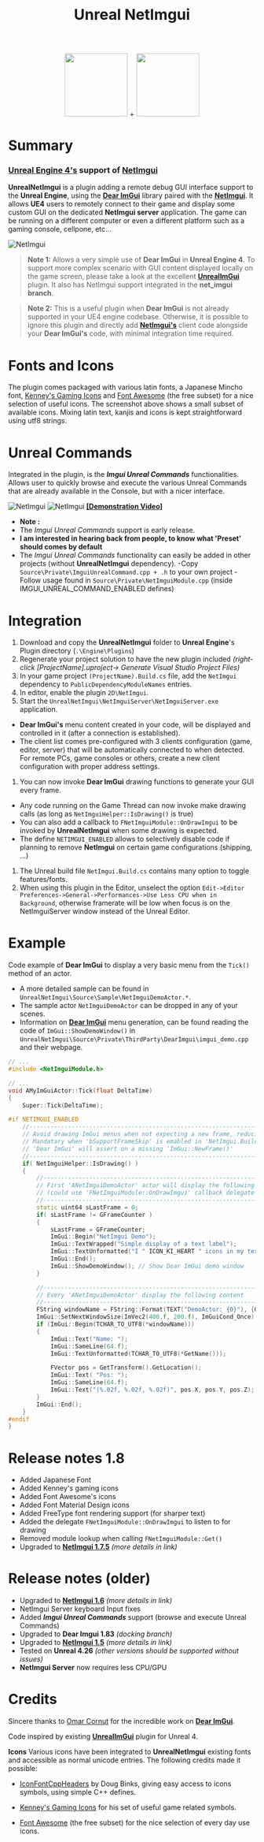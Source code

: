 <p align="center" style="font-size:30px"><b>Unreal NetImgui</b></p>
<br>
<p align="center">
<img src="https://avatars3.githubusercontent.com/u/6615685?s=200&v=4" width=128 height=128>
+
<img src="https://raw.githubusercontent.com/wiki/sammyfreg/netImgui/Web/img/netImguiLogo.png" width=128 height=128>
</p>

# Summary
### [Unreal Engine 4's](https://github.com/EpicGames) support of [NetImgui](https://github.com/sammyfreg/netImgui "NetImgui")

**UnrealNetImgui** is a plugin adding a remote debug GUI interface support to the **Unreal Engine**, using the [**Dear ImGui**](https://github.com/ocornut/imgui "Dear ImGui") library paired with the [**NetImgui**](https://github.com/sammyfreg/netImgui). It allows **UE4** users to remotely connect to their game and display some custom GUI on the dedicated **NetImgui server** application. The game can be running on a different computer or even a different platform such as a gaming console, cellpone, etc...

![NetImgui](https://raw.githubusercontent.com/wiki/sammyfreg/netImgui/Web/img/UnrealNetImgui.gif)

> **Note 1:** Allows a very simple use of **Dear ImGui** in **Unreal Engine 4**. To support more complex scenario with GUI content displayed locally on the game screen, please take a look at the excellent [**UnrealImGui**](https://github.com/segross/UnrealImGui/tree/net_imgui) plugin. It also has NetImgui support integrated in the **net_imgui branch**.

> **Note 2:** This is a useful plugin when **Dear ImGui** is not already supported in your UE4 engine codebase. Otherwise, it is possible to ignore this plugin and directly add [**NetImgui's**](https://github.com/sammyfreg/netImgui "NetImgui") client code alongside your **Dear ImGui's** code, with minimal integration time required.

# Fonts and Icons
The plugin comes packaged with various latin fonts, a Japanese Mincho font, [Kenney's Gaming Icons](https://kenney.nl/assets/game-icons "gaming icons") and [Font Awesome](https://fontawesome.com "Font Awesome") (the free subset) for a nice selection of useful icons. The screenshot above shows a small subset of available icons. Mixing latin text, kanjis and icons is kept straightforward using utf8 strings.

# Unreal Commands
Integrated in the plugin, is the ***Imgui Unreal Commands*** functionalities. Allows user to quickly browse and execute the various Unreal Commands that are already available in the Console, but with a nicer interface. 

![NetImgui](https://raw.githubusercontent.com/wiki/sammyfreg/netImgui/Web/img/UnrealCommandsFull.gif)
![NetImgui](https://raw.githubusercontent.com/wiki/sammyfreg/netImgui/Web/img/UnrealCommands.gif)
**[[Demonstration Video]](https://raw.githubusercontent.com/wiki/sammyfreg/netImgui/Web/img/UnrealCommands.mp4 "[Demonstration Video]")**
 
 - **Note :**
  - The *Imgui Unreal Commands* support is early release.
  - **I am interested in hearing back from people, to know what 'Preset' should comes by default**
  - The *Imgui Unreal Commands* functionality can easily be added in other projects (without  **UnrealNetImgui** dependency).
  -Copy `Source\Private\ImguiUnrealCommand.cpp + .h` to your own project
  -Follow usage found in `Source\Private\NetImguiModule.cpp` (inside IMGUI_UNREAL_COMMAND_ENABLED defines)

# Integration
 1. Download and copy the **UnrealNetImgui** folder to **Unreal Engine**'s Plugin directory (`.\Engine\Plugins`)
 1. Regenerate your project solution to have the new plugin included *(right-click [ProjectName].uproject-> Generate Visual Studio Project Files)*
 1. In your game project `(ProjectName).Build.cs` file, add the `NetImgui` dependency to `PublicDependencyModuleNames` entries.
 1. In editor, enable the plugin `2D\NetImgui`.
 1. Start the `UnrealNetImgui\NetImguiServer\NetImguiServer.exe` application.
  - **Dear ImGui's** menu content created in your code, will be displayed and controlled in it (after a connection is established).
  - The client list comes pre-configured with 3 clients configuration (game, editor, server) that will be automatically connected to when detected. For remote PCs, game consoles or others, create a new client configuration with proper address settings.
 1. You can now invoke **Dear ImGui** drawing functions to generate your GUI every frame.
  - Any code running on the Game Thread can now invoke make drawing calls (as long as  `NetImguiHelper::IsDrawing()` is true)
  - You can also add a callback to `FNetImguiModule::OnDrawImgui` to be invoked by **UnrealNetImgui** when some drawing is expected.
  - The define `NETIMGUI_ENABLED` allows to selectively disable code if planning to remove **NetImgui** on certain game configurations (shipping, ...)
 1. The Unreal build file `NetImgui.Build.cs` contains many option to toggle features/fonts.
 1. When using this plugin in the Editor, unselect the option `Edit->Editor Preferences->General->Performances->Use Less CPU when in Background`, otherwise framerate will be low when focus is on the NetImguiServer window instead of the Unreal Editor.
# Example

Code example of **Dear ImGui** to display a very basic menu from the `Tick()` method of an actor.
 - A more detailed sample can be found in `UnrealNetImgui\Source\Sample\NetImguiDemoActor.*`.
 - The sample actor `NetImguiDemoActor` can be dropped in any of your scenes.
 - Information on [**Dear ImGui**](https://github.com/ocornut/imgui "Dear ImGui") menu generation, can be found reading the code of `ImGui::ShowDemoWindow()` in `UnrealNetImgui\Source\Private\ThirdParty\DearImgui\imgui_demo.cpp` and their webpage.

```cpp
// ...
#include <NetImguiModule.h>

// ...
void AMyImGuiActor::Tick(float DeltaTime)
{
    Super::Tick(DeltaTime);

#if NETIMGUI_ENABLED
    //---------------------------------------------------------------------------------------------
    // Avoid drawing ImGui menus when not expecting a new frame, reducing CPU cost.
    // Mandatary when 'bSupportFrameSkip' is emabled in 'NetImgui.Build.cs', otherwise
    // 'Dear ImGui' will assert on a missing 'ImGui::NewFrame()'
    //---------------------------------------------------------------------------------------------
    if( NetImguiHelper::IsDrawing() )
    {
        //-----------------------------------------------------------------------------------------
        // First 'ANetImguiDemoActor' actor will display the following content
        // (could use 'FNetImguiModule::OnDrawImgui' callback delegate instead)
        //-----------------------------------------------------------------------------------------
        static uint64 sLastFrame = 0;
        if( sLastFrame != GFrameCounter )
        {
            sLastFrame = GFrameCounter;
            ImGui::Begin("NetImgui Demo");
            ImGui::TextWrapped("Simple display of a text label");
            ImGui::TextUnformatted("I " ICON_KI_HEART " icons in my text."); // Display 'I (HeartIcon) icons in my text
            ImGui::End();
            ImGui::ShowDemoWindow(); // Show Dear ImGui demo window
        }

        //-----------------------------------------------------------------------------------------
        // Every 'ANetImguiDemoActor' display the following content
        //-----------------------------------------------------------------------------------------
        FString windowName = FString::Format(TEXT("DemoActor: {0}"), {GetName()});
        ImGui::SetNextWindowSize(ImVec2(400.f, 200.f), ImGuiCond_Once);
        if (ImGui::Begin(TCHAR_TO_UTF8(*windowName)))
        {
            ImGui::Text("Name: ");
            ImGui::SameLine(64.f);
            ImGui::TextUnformatted(TCHAR_TO_UTF8(*GetName()));

            FVector pos = GetTransform().GetLocation();
            ImGui::Text( "Pos: ");
            ImGui::SameLine(64.f);
            ImGui::Text("(%.02f, %.02f, %.02f)", pos.X, pos.Y, pos.Z);
        }
        ImGui::End();
    }
#endif
}
```
# Release notes 1.8
 - Added Japanese Font
 - Added Kenney's gaming icons
 - Added Font Awesome's icons
 - Added Font Material Design icons
 - Added FreeType font rendering support (for sharper text)
 - Added the delegate `FNetImguiModule::OnDrawImgui` to listen to for drawing
 - Removed module lookup when calling `FNetImguiModule::Get()`
 - Upgraded to [**NetImgui 1.7.5**](https://github.com/sammyfreg/netImgui/releases/tag/v1.7.5) *(more details in link)*
 
# Release notes (older)
 - Upgraded to [**NetImgui 1.6**](https://github.com/sammyfreg/netImgui/releases/tag/v1.6.0) *(more details in link)*
 - NetImgui Server keyboard Input fixes
 - Added ***Imgui Unreal Commands*** support (browse and execute Unreal Commands)
 - Upgraded to **Dear Imgui 1.83** *(docking branch)*
 - Upgraded to [**NetImgui 1.5**](https://github.com/sammyfreg/netImgui/releases/tag/v1.5.0) *(more details in link)*
 - Tested on **Unreal 4.26** *(other versions should be supported without issues)*
 - **NetImgui Server** now requires less CPU/GPU

# Credits
Sincere thanks to [Omar Cornut](https://github.com/ocornut/imgui/commits?author=ocornut) for the incredible work on [**Dear ImGui**](https://github.com/ocornut/imgui).

Code inspired by existing [**UnrealImGui**](https://github.com/segross/UnrealImGui/tree/net_imgui) plugin for Unreal 4.

**Icons**
Various icons have been integrated to **UnrealNetImgui** existing fonts and accessible as normal unicode entries. The following credits made it possible:

- [IconFontCppHeaders](https://github.com/juliettef/IconFontCppHeaders "IconFontCppHeaders") by Doug Binks, giving easy access to icons symbols, using simple C++ defines.

- [Kenney's Gaming Icons](https://kenney.nl/assets/game-icons "gaming icons") for his set of useful game related symbols.

- [Font Awesome](https://fontawesome.com "Font Awesome") (the free subset) for the nice selection of every day use icons.